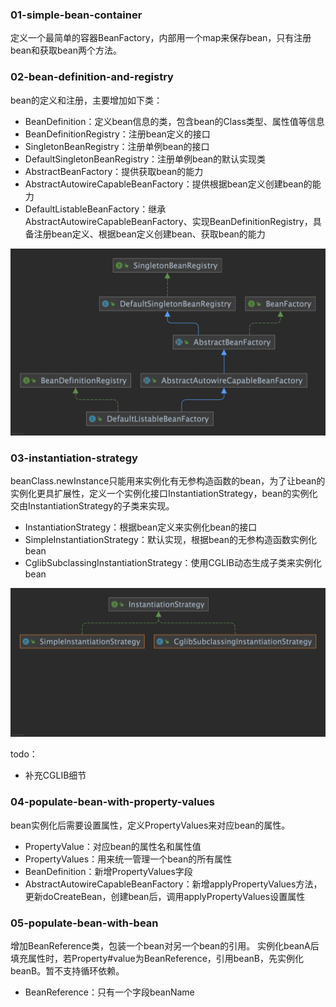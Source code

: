 ### 01-simple-bean-container
定义一个最简单的容器BeanFactory，内部用一个map来保存bean，只有注册bean和获取bean两个方法。

### 02-bean-definition-and-registry
bean的定义和注册，主要增加如下类：
- BeanDefinition：定义bean信息的类，包含bean的Class类型、属性值等信息
- BeanDefinitionRegistry：注册bean定义的接口
- SingletonBeanRegistry：注册单例bean的接口
- DefaultSingletonBeanRegistry：注册单例bean的默认实现类
- AbstractBeanFactory：提供获取bean的能力
- AbstractAutowireCapableBeanFactory：提供根据bean定义创建bean的能力
- DefaultListableBeanFactory：继承AbstractAutowireCapableBeanFactory、实现BeanDefinitionRegistry，具备注册bean定义、根据bean定义创建bean、获取bean的能力

![](./assets/DefaultListableBeanFactory.png)

### 03-instantiation-strategy
beanClass.newInstance只能用来实例化有无参构造函数的bean，为了让bean的实例化更具扩展性，定义一个实例化接口InstantiationStrategy，bean的实例化交由InstantiationStrategy的子类来实现。
- InstantiationStrategy：根据bean定义来实例化bean的接口
- SimpleInstantiationStrategy：默认实现，根据bean的无参构造函数实例化bean
- CglibSubclassingInstantiationStrategy：使用CGLIB动态生成子类来实例化bean

![](./assets/InstantiationStrategy.png)

todo：
- 补充CGLIB细节

### 04-populate-bean-with-property-values
bean实例化后需要设置属性，定义PropertyValues来对应bean的属性。
- PropertyValue：对应bean的属性名和属性值
- PropertyValues：用来统一管理一个bean的所有属性
- BeanDefinition：新增PropertyValues字段
- AbstractAutowireCapableBeanFactory：新增applyPropertyValues方法，更新doCreateBean，创建bean后，调用applyPropertyValues设置属性

### 05-populate-bean-with-bean
增加BeanReference类，包装一个bean对另一个bean的引用。
实例化beanA后填充属性时，若Property#value为BeanReference，引用beanB，先实例化beanB。暂不支持循环依赖。
- BeanReference：只有一个字段beanName